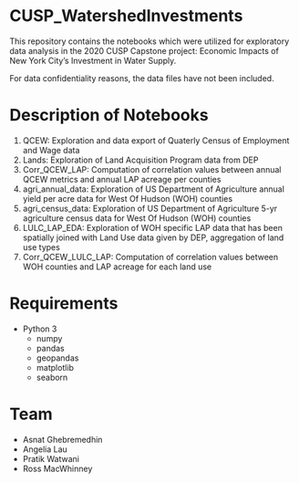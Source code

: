 # CUSP_WatershedInvestments
This repository contains the notebooks which were utilized for exploratory data analysis in the 2020 CUSP Capstone project: Economic Impacts of New York City’s Investment in Water Supply.

For data confidentiality reasons, the data files have not been included. 

# Description of Notebooks
1. QCEW: Exploration and data export of Quaterly Census of Employment and Wage data
1. Lands: Exploration of  Land Acquisition Program data from DEP
1. Corr_QCEW_LAP: Computation of correlation values between annual QCEW metrics and annual LAP acreage per counties
1. agri_annual_data: Exploration of US Department of Agriculture annual yield per acre data for West Of Hudson (WOH) counties
1. agri_census_data: Exploration of US Department of Agriculture 5-yr agriculture census data for West Of Hudson (WOH) counties
1. LULC_LAP_EDA: Exploration of WOH specific LAP data that has been spatially joined with Land Use data given by DEP, aggregation of land use types
1. Corr_QCEW_LULC_LAP: Computation of correlation values between WOH counties and LAP acreage for each land use

# Requirements
* Python 3
  * numpy
  * pandas
  * geopandas
  * matplotlib
  * seaborn

# Team
* Asnat Ghebremedhin
* Angelia Lau
* Pratik Watwani
* Ross MacWhinney
